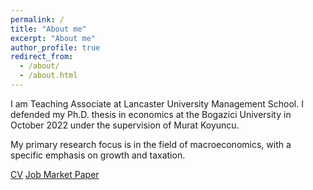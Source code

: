 ```yaml
---
permalink: /
title: "About me"
excerpt: "About me"
author_profile: true
redirect_from: 
  - /about/
  - /about.html
---
```


I am Teaching Associate at Lancaster University Management School. I defended my Ph.D. thesis in economics at the Bogazici University in October 2022 under the supervision of Murat Koyuncu.

My primary research focus is in the field of macroeconomics, with a specific emphasis on growth and taxation.

[CV](https://kubrahoke.github.io/cv)
[Job Market Paper](https://kubrahoke.github.io/files/jobmarket.pdf)
